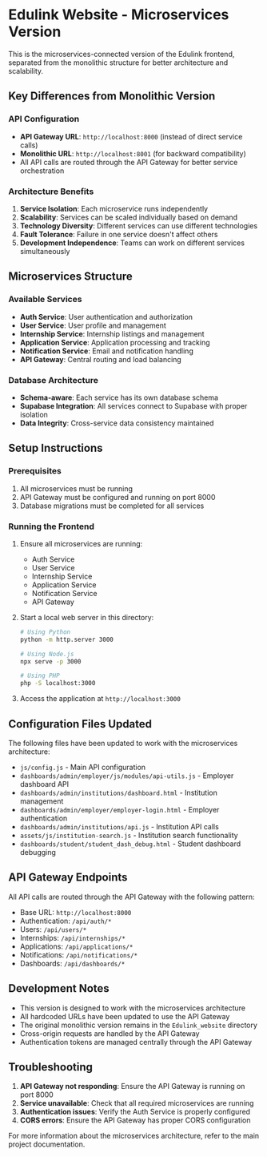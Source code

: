 # Edulink Website - Microservices Version

This is the microservices-connected version of the Edulink frontend, separated from the monolithic structure for better architecture and scalability.

## Key Differences from Monolithic Version

### API Configuration
- **API Gateway URL**: `http://localhost:8000` (instead of direct service calls)
- **Monolithic URL**: `http://localhost:8001` (for backward compatibility)
- All API calls are routed through the API Gateway for better service orchestration

### Architecture Benefits
1. **Service Isolation**: Each microservice runs independently
2. **Scalability**: Services can be scaled individually based on demand
3. **Technology Diversity**: Different services can use different technologies
4. **Fault Tolerance**: Failure in one service doesn't affect others
5. **Development Independence**: Teams can work on different services simultaneously

## Microservices Structure

### Available Services
- **Auth Service**: User authentication and authorization
- **User Service**: User profile and management
- **Internship Service**: Internship listings and management
- **Application Service**: Application processing and tracking
- **Notification Service**: Email and notification handling
- **API Gateway**: Central routing and load balancing

### Database Architecture
- **Schema-aware**: Each service has its own database schema
- **Supabase Integration**: All services connect to Supabase with proper isolation
- **Data Integrity**: Cross-service data consistency maintained

## Setup Instructions

### Prerequisites
1. All microservices must be running
2. API Gateway must be configured and running on port 8000
3. Database migrations must be completed for all services

### Running the Frontend
1. Ensure all microservices are running:
   - Auth Service
   - User Service
   - Internship Service
   - Application Service
   - Notification Service
   - API Gateway

2. Start a local web server in this directory:
   ```bash
   # Using Python
   python -m http.server 3000
   
   # Using Node.js
   npx serve -p 3000
   
   # Using PHP
   php -S localhost:3000
   ```

3. Access the application at `http://localhost:3000`

## Configuration Files Updated

The following files have been updated to work with the microservices architecture:

- `js/config.js` - Main API configuration
- `dashboards/admin/employer/js/modules/api-utils.js` - Employer dashboard API
- `dashboards/admin/institutions/dashboard.html` - Institution management
- `dashboards/admin/employer/employer-login.html` - Employer authentication
- `dashboards/admin/institutions/api.js` - Institution API calls
- `assets/js/institution-search.js` - Institution search functionality
- `dashboards/student/student_dash_debug.html` - Student dashboard debugging

## API Gateway Endpoints

All API calls are routed through the API Gateway with the following pattern:
- Base URL: `http://localhost:8000`
- Authentication: `/api/auth/*`
- Users: `/api/users/*`
- Internships: `/api/internships/*`
- Applications: `/api/applications/*`
- Notifications: `/api/notifications/*`
- Dashboards: `/api/dashboards/*`

## Development Notes

- This version is designed to work with the microservices architecture
- All hardcoded URLs have been updated to use the API Gateway
- The original monolithic version remains in the `Edulink_website` directory
- Cross-origin requests are handled by the API Gateway
- Authentication tokens are managed centrally through the API Gateway

## Troubleshooting

1. **API Gateway not responding**: Ensure the API Gateway is running on port 8000
2. **Service unavailable**: Check that all required microservices are running
3. **Authentication issues**: Verify the Auth Service is properly configured
4. **CORS errors**: Ensure the API Gateway has proper CORS configuration

For more information about the microservices architecture, refer to the main project documentation.